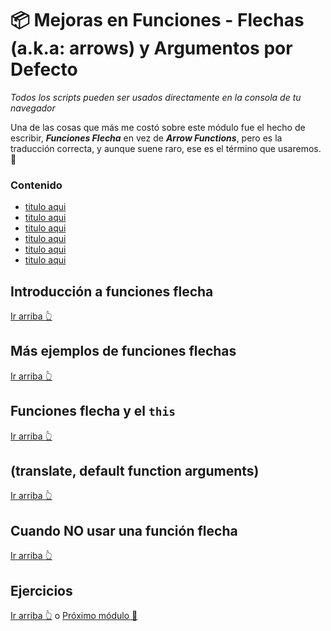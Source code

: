 # 📦 Mejoras en Funciones - Flechas (a.k.a: arrows) y Argumentos por Defecto

_Todos los scripts pueden ser usados directamente en la consola de tu navegador_

Una de las cosas que más me costó sobre este módulo fue el hecho de escribir, ***Funciones Flecha*** en vez de ***Arrow Functions***, pero es la traducción correcta, y aunque suene raro, ese es el término que usaremos. 🙂

### Contenido

- [titulo aqui](#)
- [titulo aqui](#)
- [titulo aqui](#)
- [titulo aqui](#)
- [titulo aqui](#)
- [titulo aqui](#)

## Introducción a funciones flecha

[Ir arriba 👆](#contenido)

## Más ejemplos de funciones flechas

[Ir arriba 👆](#contenido)

## Funciones flecha y el `this`

[Ir arriba 👆](#contenido)

## (translate, default function arguments) 

[Ir arriba 👆](#contenido)

## Cuando NO usar una función flecha

[Ir arriba 👆](#contenido)

## Ejercicios 

[Ir arriba 👆](#contenido) o  [Próximo módulo 🚀](/modulos/modulo-03.md)
